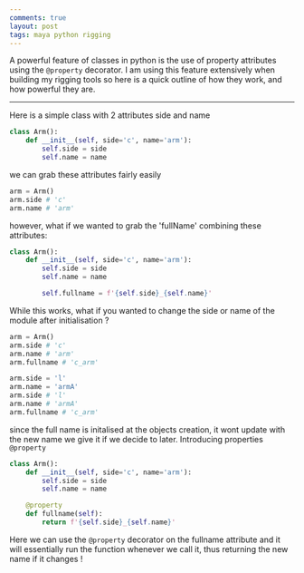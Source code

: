 ```yaml
---
comments: true
layout: post
tags: maya python rigging
---
```


A powerful feature of classes in python is the use of property attributes using the `@property` decorator.
I am using this feature extensively when building my rigging tools so here is a quick outline of how they work, and how powerful they are.

<hr>
Here is a simple class with 2 attributes side and name

```python
class Arm():
    def __init__(self, side='c', name='arm'):
        self.side = side
        self.name = name
```

we can grab these attributes fairly easily

```python
arm = Arm()
arm.side # 'c'
arm.name # 'arm'
```

however, what if we wanted to grab the 'fullName' combining these attributes:

```python
class Arm():
    def __init__(self, side='c', name='arm'):
        self.side = side
        self.name = name

        self.fullname = f'{self.side}_{self.name}'
```

While this works, what if you wanted to change the side or name of the module after initialisation ?

```python
arm = Arm()
arm.side # 'c'
arm.name # 'arm'
arm.fullname # 'c_arm'

arm.side = 'l'
arm.name = 'armA'
arm.side # 'l'
arm.name # 'armA'
arm.fullname # 'c_arm'
```

since the full name is initalised at the objects creation, it wont update with the new name we give it if we decide to later.
Introducing properties `@property`

```python
class Arm():
    def __init__(self, side='c', name='arm'):
        self.side = side
        self.name = name

    @property
    def fullname(self):
        return f'{self.side}_{self.name}'
```

Here we can use the `@property` decorator on the fullname attribute and it will essentially run the function whenever we call it, thus returning the new name if it changes !
